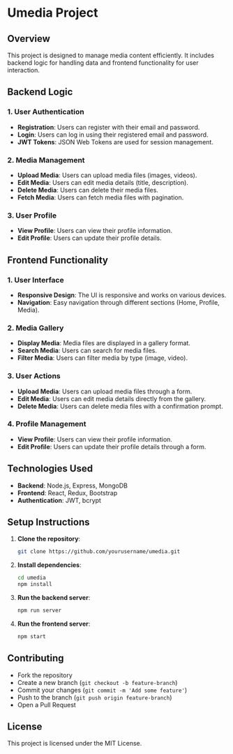 # Umedia Project

## Overview
This project is designed to manage media content efficiently. It includes backend logic for handling data and frontend functionality for user interaction.

## Backend Logic

### 1. User Authentication
- **Registration**: Users can register with their email and password.
- **Login**: Users can log in using their registered email and password.
- **JWT Tokens**: JSON Web Tokens are used for session management.

### 2. Media Management
- **Upload Media**: Users can upload media files (images, videos).
- **Edit Media**: Users can edit media details (title, description).
- **Delete Media**: Users can delete their media files.
- **Fetch Media**: Users can fetch media files with pagination.

### 3. User Profile
- **View Profile**: Users can view their profile information.
- **Edit Profile**: Users can update their profile details.

## Frontend Functionality

### 1. User Interface
- **Responsive Design**: The UI is responsive and works on various devices.
- **Navigation**: Easy navigation through different sections (Home, Profile, Media).

### 2. Media Gallery
- **Display Media**: Media files are displayed in a gallery format.
- **Search Media**: Users can search for media files.
- **Filter Media**: Users can filter media by type (image, video).

### 3. User Actions
- **Upload Media**: Users can upload media files through a form.
- **Edit Media**: Users can edit media details directly from the gallery.
- **Delete Media**: Users can delete media files with a confirmation prompt.

### 4. Profile Management
- **View Profile**: Users can view their profile information.
- **Edit Profile**: Users can update their profile details through a form.

## Technologies Used
- **Backend**: Node.js, Express, MongoDB
- **Frontend**: React, Redux, Bootstrap
- **Authentication**: JWT, bcrypt

## Setup Instructions
1. **Clone the repository**:
    ```bash
    git clone https://github.com/yourusername/umedia.git
    ```
2. **Install dependencies**:
    ```bash
    cd umedia
    npm install
    ```
3. **Run the backend server**:
    ```bash
    npm run server
    ```
4. **Run the frontend server**:
    ```bash
    npm start
    ```

## Contributing
- Fork the repository
- Create a new branch (`git checkout -b feature-branch`)
- Commit your changes (`git commit -m 'Add some feature'`)
- Push to the branch (`git push origin feature-branch`)
- Open a Pull Request

## License
This project is licensed under the MIT License.
